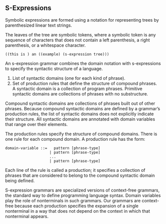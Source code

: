 ## S-Expressions
Symbolic expressions are formed using a notation for representing trees by parenthesized linear text strings.

The leaves of the tree are symbolic tokens, where a symbolic token is any sequence of characters that does not contain a left parenthesis, a right parenthesis, or a whitespace character.

    ((this is ) an ((example) (s-expression tree)))

An s-expression grammar combines the domain notation with s-expressions to specify the syntactic structure of a language.
1. List of syntactic domains (one for each kind of phrase).
2. Set of production rules that define the structure of compound phrases.
A syntactic domain is a collection of program phrases. Primitive syntactic domains are collections of phrases with no substructure.

Compound syntactic domains are collections of phrases built out of other phrases. Because compound syntactic domains are defined by a grammar’s production rules, the list of syntactic domains does not explicitly indicate their structure. All syntactic domains are annotated with domain variables that range over their elements.

The production rules specify the structure of compound domains. There is one rule for each compound domain. A production rule has the form:

    domain-variable ::=   pattern [phrase-type]
                        | pattern [phrase-type]
                        ...
                        | pattern [phrase-type]

Each line of the rule is called a production; it specifies a collection of phrases that are considered to belong to the compound syntactic domain being defined.

S-expression grammars are specialized versions of context-free grammars, the standard way to define programming language syntax. Domain variables play the role of nonterminals in such grammars. Our grammars are context-free because each production specifies the expansion of a single nonterminal in a way that does not depend on the context in which that nonterminal appears.

